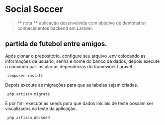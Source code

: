 # Social Soccer 
> ** nota **
aplicação desenvolvida com objetivo de demonstrar conhecimentos backend em Laravel.

## partida de futebol entre amigos.
Após clonar o prepositório, configure seu arquivo .env colocando as informações de usuario, senha e nome do banco de dados, depois execute o comando par instalar as dependecias do framework Laravel.
```shell
 composer install
```
Depois execute as migrações para que as tabelas sejam criadas.
```shell
 php artisan migrate
```
E por fim, execute as seeds para que dados iniciais de teste possam ser visualizados na teste da aplicação.
```shell
 php artisan db:seed
```



